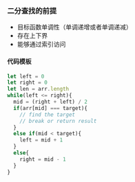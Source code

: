 ### 二分查找的前提
+ 目标函数单调性（单调递增或者单调递减）
+ 存在上下界
+ 能够通过索引访问

#### 代码模板
~~~ js
let left = 0
let right = 0
let len = arr.length
while(left <= right){
  mid = (right + left) / 2
  if(arr[mid] === target){
    // find the target
    // break or return result
  }
  else if(mid < target){
    left = mid + 1
  }
  else{
    right = mid - 1
  }
}
~~~